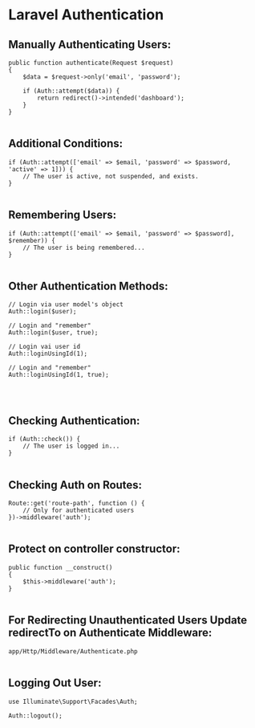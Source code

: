 # Laravel Authentication

## Manually Authenticating Users:
```
public function authenticate(Request $request)
{
    $data = $request->only('email', 'password');

    if (Auth::attempt($data)) {
        return redirect()->intended('dashboard');
    }
}
 
```


## Additional Conditions:
```
if (Auth::attempt(['email' => $email, 'password' => $password, 'active' => 1])) {
    // The user is active, not suspended, and exists.
}
 
```


## Remembering Users:
```
if (Auth::attempt(['email' => $email, 'password' => $password], $remember)) {
    // The user is being remembered...
}
 
```


## Other Authentication Methods:
```
// Login via user model's object
Auth::login($user);

// Login and "remember"
Auth::login($user, true);

// Login vai user id
Auth::loginUsingId(1);

// Login and "remember"
Auth::loginUsingId(1, true);
 

 
```


## Checking Authentication:
```
if (Auth::check()) {
    // The user is logged in...
}
 
```


## Checking Auth on Routes:
```
Route::get('route-path', function () {
    // Only for authenticated users
})->middleware('auth');
 
```

## Protect on controller constructor:
```
public function __construct()
{
    $this->middleware('auth');
}
 
```

## For Redirecting Unauthenticated Users Update redirectTo on Authenticate Middleware:
```
app/Http/Middleware/Authenticate.php
 
```

## Logging Out User:
```
use Illuminate\Support\Facades\Auth;

Auth::logout();

```